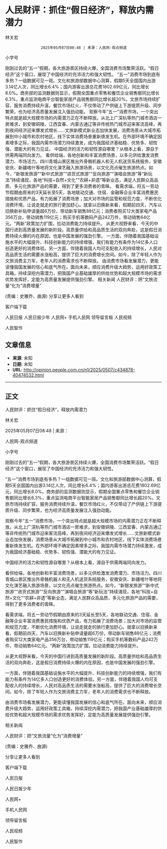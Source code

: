 # 人民财评：抓住“假日经济”，释放内需潜力

林关宏


					2025年05月07日08:48 | 来源：人民网-观点频道


小字号





刚刚过去的“五一”假期，各大旅游景区持续火爆，全国消费市场繁荣活跃。“假日经济”这个窗口，展现了中国经济的充沛活力和强大韧性。
“五一”消费市场到底有多热？一组数据可见一斑。文化和旅游部数据中心测算，假期5天全国国内出游3.14亿人次，同比增长6.4%；国内游客出游总花费1802.69亿元，同比增长8.0%。商务部的监测数据则显示，假期全国重点零售和餐饮企业销售额同比增长6.3%，重点监测电商平台智能家居产品销售额同比增长超20%。文旅市场持续扩容，服务消费持续升温，餐饮市场红火，不仅带动了产供链上下游提质升级、同步繁荣，也为经济高质量发展注入强劲动能。
观察今年“五一”消费市场，一个突出特点就是超大规模市场的内需潜力正在不断释放。从北上广深杭等热门城市酒店一房难求，到安徽铜陵、江西宜春、内蒙古通辽等非传统热门城市迎来客流高峰，再到夜间经济迎来爆发式增长……文旅新模式新业态加快发展，消费场景从大城市拓展到中小城市和农村地区，线下实体消费场景重新焕发生机。在外部环境不确定因素增多之际，我国内需市场潜力持续激发，成为我国经济基础稳、优势多、韧性强、潜能大的有力见证。
中国经济的活力和韧性源自哪里？从根本上看，源自于供需两端同向发力。
看供给端，各地创新和丰富消费场景，以多元供给激发消费潜力、市场活力。四川青城山景区推出外骨骼机器人和无人机送货系统服务，安徽安庆、新疆喀什等地将文化演艺融入旅游场景，以文化亮点催生旅游热点。如今，“新银发旅游”“新中式旅游”“进货式旅游”“反向旅游”“演唱会旅游”等“新玩法”持续涌现，各地“科技+自然+文化”“农耕+非遗”等新业态，满足人民群众高品质、多元化旅游产品的需要，得到了更多消费者的青睐。
看需求端，将五一劳动节假期由原来的3天延长至5天，各地联动交通、住宿、金融等企业丰富消费惠民措施和优质产品，有力拓展了消费场景；加大对市场的监管和规范力度，不断优化消费环境，让说走就走的旅行更加舒心。就拿以旧换新来看，假期前四天，汽车以旧换新补贴申请量超6万份，带动新车销售88亿元；消费者购买12大类家电产品356万台，带动销售119亿元；购买手机等数码产品242万件，带动销售64亿元。“两新”政策加力扩围，拉动消费能力持续提升。
从更大视野来看，今天的中国行进到高质量发展的新阶段。高质量供给和高品质生活的双向奔赴，这是假日消费持续火爆的内在原因，也是中国发展的强劲引擎。
一方面，伴随着我国基础设施水平的大幅提升、科技创新能力的持续增强，我们有能力有条件为14亿多人口创造更好的消费体验。另一方面，伴随着我国人均可支配收入的持续增长，人民对高品质生活的需要水涨船高，提供了巨大的消费增长空间。如今，除了年轻人作为文旅消费主力军，老年人的消费需求也不断释放。
由消费市场看发展潜力，更能读懂我国发展的信心和底气所在。面向未来，顺应消费升级大趋势，运用好政策工具箱，持续深挖内需潜力，把我国产业基础雄厚的供给优势和超大规模市场的需求优势发挥好，定能为高质量发展提供强劲引擎。
相关新闻
人民财评：把“文旅流量”化为“消费增量”

(责编：史雅乔、曲源)
分享让更多人看到  


客户端下载

人民日报
人民日报少年
人民网+
手机人民网
领导留言板
人民视频

人民智作

## 文章信息

- **来源**: 未知
- **日期**: 未知
- **URL**: http://opinion.people.com.cn/n1/2025/0507/c434878-40474532.html

---

## 正文

人民财评：抓住“假日经济”，释放内需潜力

林关宏

2025年05月07日08:48 | 来源：

人民网-观点频道

小字号

刚刚过去的“五一”假期，各大旅游景区持续火爆，全国消费市场繁荣活跃。“假日经济”这个窗口，展现了中国经济的充沛活力和强大韧性。

“五一”消费市场到底有多热？一组数据可见一斑。文化和旅游部数据中心测算，假期5天全国国内出游3.14亿人次，同比增长6.4%；国内游客出游总花费1802.69亿元，同比增长8.0%。商务部的监测数据则显示，假期全国重点零售和餐饮企业销售额同比增长6.3%，重点监测电商平台智能家居产品销售额同比增长超20%。文旅市场持续扩容，服务消费持续升温，餐饮市场红火，不仅带动了产供链上下游提质升级、同步繁荣，也为经济高质量发展注入强劲动能。

观察今年“五一”消费市场，一个突出特点就是超大规模市场的内需潜力正在不断释放。从北上广深杭等热门城市酒店一房难求，到安徽铜陵、江西宜春、内蒙古通辽等非传统热门城市迎来客流高峰，再到夜间经济迎来爆发式增长……文旅新模式新业态加快发展，消费场景从大城市拓展到中小城市和农村地区，线下实体消费场景重新焕发生机。在外部环境不确定因素增多之际，我国内需市场潜力持续激发，成为我国经济基础稳、优势多、韧性强、潜能大的有力见证。

中国经济的活力和韧性源自哪里？从根本上看，源自于供需两端同向发力。

看供给端，各地创新和丰富消费场景，以多元供给激发消费潜力、市场活力。四川青城山景区推出外骨骼机器人和无人机送货系统服务，安徽安庆、新疆喀什等地将文化演艺融入旅游场景，以文化亮点催生旅游热点。如今，“新银发旅游”“新中式旅游”“进货式旅游”“反向旅游”“演唱会旅游”等“新玩法”持续涌现，各地“科技+自然+文化”“农耕+非遗”等新业态，满足人民群众高品质、多元化旅游产品的需要，得到了更多消费者的青睐。

看需求端，将五一劳动节假期由原来的3天延长至5天，各地联动交通、住宿、金融等企业丰富消费惠民措施和优质产品，有力拓展了消费场景；加大对市场的监管和规范力度，不断优化消费环境，让说走就走的旅行更加舒心。就拿以旧换新来看，假期前四天，汽车以旧换新补贴申请量超6万份，带动新车销售88亿元；消费者购买12大类家电产品356万台，带动销售119亿元；购买手机等数码产品242万件，带动销售64亿元。“两新”政策加力扩围，拉动消费能力持续提升。

从更大视野来看，今天的中国行进到高质量发展的新阶段。高质量供给和高品质生活的双向奔赴，这是假日消费持续火爆的内在原因，也是中国发展的强劲引擎。

一方面，伴随着我国基础设施水平的大幅提升、科技创新能力的持续增强，我们有能力有条件为14亿多人口创造更好的消费体验。另一方面，伴随着我国人均可支配收入的持续增长，人民对高品质生活的需要水涨船高，提供了巨大的消费增长空间。如今，除了年轻人作为文旅消费主力军，老年人的消费需求也不断释放。

由消费市场看发展潜力，更能读懂我国发展的信心和底气所在。面向未来，顺应消费升级大趋势，运用好政策工具箱，持续深挖内需潜力，把我国产业基础雄厚的供给优势和超大规模市场的需求优势发挥好，定能为高质量发展提供强劲引擎。

相关新闻

人民财评：把“文旅流量”化为“消费增量”

(责编：史雅乔、曲源)

分享让更多人看到

客户端下载

人民日报

人民日报少年

人民网+

手机人民网

领导留言板

人民视频

人民智作

